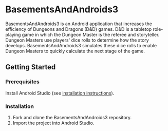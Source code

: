 BasementsAndAndroids3
======

BasementsAndAndroids3 is an Android application that increases the efficiency of Dungeons and Dragons (D&D) games. D&D is a tabletop role-playing game in which the Dungeon Master is the referee and storyteller. Dungeon Masters use players' dice rolls to determine how the story develops. BasementsAndAndroids3 simulates these dice rolls to enable Dungeon Masters to quickly calculate the next stage of the game. 

## Getting Started

### Prerequisites

Install Android Studio (see [installation instructions](https://developer.android.com/studio/install)).

### Installation

1. Fork and clone the BasementsAndAndroids3 repository.
2. Import the project into Android Studio.

